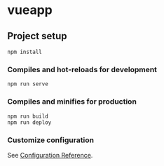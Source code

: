 # vueapp

## Project setup
```
npm install
```

### Compiles and hot-reloads for development
```
npm run serve
```

### Compiles and minifies for production
```
npm run build
npm run deploy
```

### Customize configuration
See [Configuration Reference](https://cli.vuejs.org/config/).
